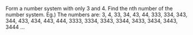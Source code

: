 Form a number system with only 3 and 4. Find the nth number of the number 
system.
 Eg.) The numbers are: 3, 4, 33, 34, 43, 44, 333, 334, 343, 344, 433, 434, 443, 444,
 3333, 3334, 3343, 3344, 3433, 3434, 3443, 3444 …
